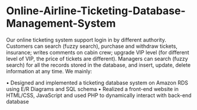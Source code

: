 # Online-Airline-Ticketing-Database-Management-System

Our online ticketing system support login in by different authority. Customers can search (fuzzy search), purchase and withdraw tickets, insurance; writes comments on cabin crew; upgrade VIP level (for different level of VIP, the price of tickets are different). Managers can search (fuzzy search) for all the records stored in the database, and insert, update, delete information at any time.
We mainly: 

• Designed and implemented a ticketing database system on Amazon RDS using E/R Diagrams and SQL schema
• Realized a front-end website in HTML/CSS, JavaScript and used PHP to dynamically interact with back-end database
